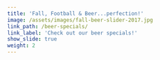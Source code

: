 ```yaml
---
title: 'Fall, Football & Beer...perfection!'
image: /assets/images/fall-beer-slider-2017.jpg
link_path: /beer-specials/
link_label: 'Check out our beer specials!'
show_slide: true
weight: 2
---
```


